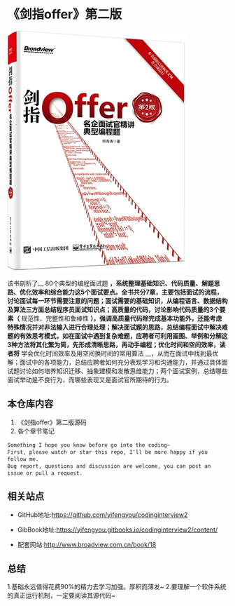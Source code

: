 # 《剑指offer》第二版

![1531275617069.png](image/1531275617069.png)

该书剖析了__ 80个典型的编程面试题 __，系统整理基础知识、代码质量、解题思路、优化效率和综合能力这5个面试要点。全书共分7章，主要包括面试的流程，讨论面试每一环节需要注意的问题；面试需要的基础知识，从编程语言、数据结构及算法三方面总结程序员面试知识点；高质量的代码，讨论影响代码质量的3个要素（__ 规范性、完整性和鲁棒性 __），强调高质量代码除完成基本功能外，还能考虑特殊情况并对非法输入进行合理处理；解决面试题的思路，总结编程面试中解决难题的有效思考模式，如在面试中遇到复杂难题，应聘者可利用画图、举例和分解这3种方法将其化繁为简，先形成清晰思路，再动手编程；优化时间和空间效率，读者将__ 学会优化时间效率及用空间换时间的常用算法 __，从而在面试中找到最优解；面试中的各项能力，总结应聘者如何充分表现学习和沟通能力，并通过具体面试题讨论如何培养知识迁移、抽象建模和发散思维能力；两个面试案例，总结哪些面试举动是不良行为，而哪些表现又是面试官所期待的行为。

## 本仓库内容

1. 《剑指offer》第二版源码
2. 各个章节笔记

```
Something I hope you know before go into the coding~
First, please watch or star this repo, I'll be more happy if you follow me.
Bug report, questions and discussion are welcome, you can post an issue or pull a request.
```

## 相关站点

* GitHub地址:<https://github.com/yifengyou/codinginterview2>

* GibBook地址:<https://yifengyou.gitbooks.io/codinginterview2/content/>

* 配套网站:<http://www.broadview.com.cn/book/18>

## 总结

1.基础永远值得花费90%的精力去学习加强。厚积而薄发~
2.要理解一个软件系统的真正运行机制，一定要阅读其源代码~
